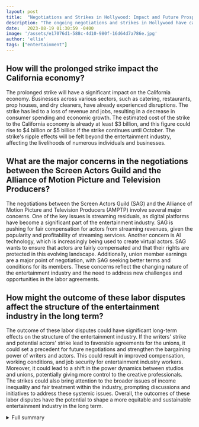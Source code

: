 ```yaml
---
layout: post
title:  "Negotiations and Strikes in Hollywood: Impact and Future Prospects"
description: "The ongoing negotiations and strikes in Hollywood have caused significant disruptions in the industry, impacting various businesses and the California economy. However, specific details about demands and proposals, as well as additional perspectives from representatives of the Writers Guild of America and the Alliance of Motion Picture and Television Producers, are missing from the current discussion. This article explores the potential long-term consequences of the strikes on the entertainment industry in greater depth."
date:   2023-08-19 01:30:59 -0400
image: '/assets/e17076d1-588c-4d10-980f-16d64d7a786e.jpg'
author: 'ellie'
tags: ["entertainment"]
---
```


## How will the prolonged strike impact the California economy?
The prolonged strike will have a significant impact on the California economy. Businesses across various sectors, such as catering, restaurants, prop houses, and dry cleaners, have already experienced disruptions. The strike has led to a loss of revenue and jobs, resulting in a decrease in consumer spending and economic growth. The estimated cost of the strike to the California economy is already at least $3 billion, and this figure could rise to $4 billion or $5 billion if the strike continues until October. The strike's ripple effects will be felt beyond the entertainment industry, affecting the livelihoods of numerous individuals and businesses.

## What are the major concerns in the negotiations between the Screen Actors Guild and the Alliance of Motion Picture and Television Producers?
The negotiations between the Screen Actors Guild (SAG) and the Alliance of Motion Picture and Television Producers (AMPTP) involve several major concerns. One of the key issues is streaming residuals, as digital platforms have become a significant part of the entertainment industry. SAG is pushing for fair compensation for actors from streaming revenues, given the popularity and profitability of streaming services. Another concern is AI technology, which is increasingly being used to create virtual actors. SAG wants to ensure that actors are fairly compensated and that their rights are protected in this evolving landscape. Additionally, union member earnings are a major point of negotiation, with SAG seeking better terms and conditions for its members. These concerns reflect the changing nature of the entertainment industry and the need to address new challenges and opportunities in the labor agreements.

## How might the outcome of these labor disputes affect the structure of the entertainment industry in the long term?
The outcome of these labor disputes could have significant long-term effects on the structure of the entertainment industry. If the writers' strike and potential actors' strike lead to favorable agreements for the unions, it could set a precedent for future negotiations and strengthen the bargaining power of writers and actors. This could result in improved compensation, working conditions, and job security for entertainment industry workers. Moreover, it could lead to a shift in the power dynamics between studios and unions, potentially giving more control to the creative professionals. The strikes could also bring attention to the broader issues of income inequality and fair treatment within the industry, prompting discussions and initiatives to address these systemic issues. Overall, the outcomes of these labor disputes have the potential to shape a more equitable and sustainable entertainment industry in the long term.

<details>
  <summary>Full summary</summary>
Negotiations between Hollywood companies and the Writers Guild of America continue as the strike reaches its 109th day, surpassing the union's last strike in 2007-08. Both sides have been exchanging proposals, with meetings taking place throughout the week.<br><br>The strike by the unions representing movie and TV writers has caused significant disruptions in the industry. Businesses, including catering companies, restaurants, prop houses, set builders, dry cleaners, professional drivers, and florists, have been impacted. The strike is likely to have cost the California economy at least $3 billion so far.<br><br>The writers are striking due to stagnant compensation and a wide gap between their demands and the studios' offers. They are seeking minimum staffing levels in episodic TV and a guaranteed minimum number of weeks of employment. The Writers Guild of America is also seeking the right to honor other unions' picket lines.<br><br>The strike has also affected entertainment jobs and entertainment-adjacent roles, which account for almost 20% of the LA-area income. If the strike continues until mid-October, it would set the record for the longest writers' strike in Hollywood history. The economic cost of the strike could total closer to $4 billion to $5 billion if it lasts until October.<br><br>The negotiations between the Writers Guild of America and the Alliance of Motion Picture and Television Producers have been fraught with tension. The studios are accused of devaluing the profession of writing, while the writers argue for fair compensation. The unity among writers and actors is stronger compared to the disjointed studio side, which includes traditional studios and tech companies like Amazon and Apple.<br><br>In addition to the writers' strike, there are concerns of another strike by the Screen Actors Guild-American Federation of Television and Radio Artists (SAG-AFTRA). The national board of SAG-AFTRA has voted to go on strike, and more than 160,000 members are expected to hit the picket lines. The strike is in response to the Alliance of Motion Picture and Television Producers' unwillingness to offer a fair deal. Streaming residuals, AI technology, and union member earnings are major concerns in the negotiations.<br><br>Top Hollywood players, including CEOs and senior executives, are working on a plan to call in federal mediators to avert the SAG-AFTRA strike. The Alliance of Motion Picture and Television Producers has requested assistance from the Federal Mediation and Conciliation Service. The Biden administration has dispatched the acting labor secretary to help broker an agreement. However, with little progress in the negotiations, a strike by SAG-AFTRA could shut down film and TV production.<br><br>The strikes in Hollywood have gained attention and support from prominent figures. George Clooney and Kate Shindle, president of the Actors' Equity Association, have expressed their solidarity with the striking writers and actors. Bob Iger, the former CEO of Disney, has expressed concern about the strike and its effects on the industry.<br><br>The future of the entertainment industry hangs in the balance as negotiations and strikes continue to rock Hollywood. The outcome of these labor disputes will shape the industry's landscape for years to come.
</details>
